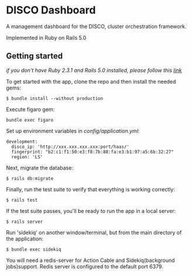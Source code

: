 # DISCO Dashboard

A management dashboard for the DISCO, cluster orchestration framework.

Implemented in Ruby on Rails 5.0

## Getting started

*if you don't have Ruby 2.3.1 and Rails 5.0 installed, please follow this [link](Installation_guide.md)*

To get started with the app, clone the repo and then install the needed gems:

```
$ bundle install --without production
```

Execute figaro gem:

```
bundle exec figaro
```

Set up environment variables in *config/application.yml*:

```
development:
  disco_ip: 'http://xxx.xxx.xxx.xxx:port/haas/'
  fingerprint: "b2:c1:f1:50:e3:f8:7b:88:fa:e3:b1:97:a5:6b:32:27"
  region: 'LS'
```


Next, migrate the database:

```
$ rails db:migrate
```

Finally, run the test suite to verify that everything is working correctly:

```
$ rails test
```

If the test suite passes, you'll be ready to run the app in a local server:

```
$ rails server
```

Run 'sidekiq' on another window/terminal, but from the main directory of the application:

```
$ bundle exec sidekiq
```


You will need a redis-server for Action Cable and Sidekiq(background jobs)support.
Redis server is configured to the default port 6379.
